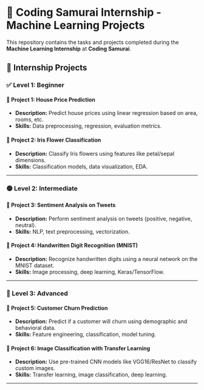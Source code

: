 # 📘 Coding Samurai Internship - Machine Learning Projects

This repository contains the tasks and projects completed during the **Machine Learning Internship** at **Coding Samurai**.

## 🧠 Internship Projects

### ✅ Level 1: Beginner

#### 🔹 Project 1: House Price Prediction
- **Description:** Predict house prices using linear regression based on area, rooms, etc.
- **Skills:** Data preprocessing, regression, evaluation metrics.

#### 🔹 Project 2: Iris Flower Classification
- **Description:** Classify Iris flowers using features like petal/sepal dimensions.
- **Skills:** Classification models, data visualization, EDA.

---

### 🟡 Level 2: Intermediate

#### 🔹 Project 3: Sentiment Analysis on Tweets
- **Description:** Perform sentiment analysis on tweets (positive, negative, neutral).
- **Skills:** NLP, text preprocessing, vectorization.

#### 🔹 Project 4: Handwritten Digit Recognition (MNIST)
- **Description:** Recognize handwritten digits using a neural network on the MNIST dataset.
- **Skills:** Image processing, deep learning, Keras/TensorFlow.

---

### 🔴 Level 3: Advanced

#### 🔹 Project 5: Customer Churn Prediction
- **Description:** Predict if a customer will churn using demographic and behavioral data.
- **Skills:** Feature engineering, classification, model tuning.

#### 🔹 Project 6: Image Classification with Transfer Learning
- **Description:** Use pre-trained CNN models like VGG16/ResNet to classify custom images.
- **Skills:** Transfer learning, image classification, deep learning.

---


